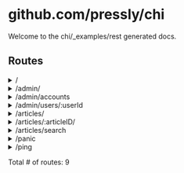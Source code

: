 # github.com/pressly/chi

Welcome to the chi/_examples/rest generated docs.

## Routes

<details>
<summary>/</summary>

- [RequestID](/middleware/request_id.go#L63)
- [Logger](/middleware/logger.go#L22)
- [Recoverer](/middleware/recoverer.go#L18)
- **/**
	- _GET_
		- [main.main.func1](/_examples/rest/main.go#L66)

</details>
<details>
<summary>/admin/</summary>

- [RequestID](/middleware/request_id.go#L63)
- [Logger](/middleware/logger.go#L22)
- [Recoverer](/middleware/recoverer.go#L18)
- **/admin**
	- [main.AdminOnly](/_examples/rest/main.go#L241)
	- **/**
		- _GET_
			- [main.adminRouter.func1](/_examples/rest/main.go#L228)

</details>
<details>
<summary>/admin/accounts</summary>

- [RequestID](/middleware/request_id.go#L63)
- [Logger](/middleware/logger.go#L22)
- [Recoverer](/middleware/recoverer.go#L18)
- **/admin**
	- [main.AdminOnly](/_examples/rest/main.go#L241)
	- **/accounts**
		- _GET_
			- [main.adminRouter.func2](/_examples/rest/main.go#L231)

</details>
<details>
<summary>/admin/users/:userId</summary>

- [RequestID](/middleware/request_id.go#L63)
- [Logger](/middleware/logger.go#L22)
- [Recoverer](/middleware/recoverer.go#L18)
- **/admin**
	- [main.AdminOnly](/_examples/rest/main.go#L241)
	- **/users/:userId**
		- _GET_
			- [main.adminRouter.func3](/_examples/rest/main.go#L234)

</details>
<details>
<summary>/articles/</summary>

- [RequestID](/middleware/request_id.go#L63)
- [Logger](/middleware/logger.go#L22)
- [Recoverer](/middleware/recoverer.go#L18)
- **/articles**
	- **/**
		- _POST_
			- [main.CreateArticle](/_examples/rest/main.go#L153)
		- _GET_
			- [main.paginate](/_examples/rest/main.go#L254)
			- [main.ListArticles](/_examples/rest/main.go#L147)

</details>
<details>
<summary>/articles/:articleID/</summary>

- [RequestID](/middleware/request_id.go#L63)
- [Logger](/middleware/logger.go#L22)
- [Recoverer](/middleware/recoverer.go#L18)
- **/articles**
	- **/:articleID**
		- [main.ArticleCtx](/_examples/rest/main.go#L125)
		- **/**
			- _GET_
				- [main.GetArticle](/_examples/rest/main.go#L176)
			- _PUT_
				- [main.UpdateArticle](/_examples/rest/main.go#L188)
			- _DELETE_
				- [main.DeleteArticle](/_examples/rest/main.go#L206)

</details>
<details>
<summary>/articles/search</summary>

- [RequestID](/middleware/request_id.go#L63)
- [Logger](/middleware/logger.go#L22)
- [Recoverer](/middleware/recoverer.go#L18)
- **/articles**
	- **/search**
		- _GET_
			- [main.SearchArticles](/_examples/rest/main.go#L141)

</details>
<details>
<summary>/panic</summary>

- [RequestID](/middleware/request_id.go#L63)
- [Logger](/middleware/logger.go#L22)
- [Recoverer](/middleware/recoverer.go#L18)
- **/panic**
	- _GET_
		- [main.main.func3](/_examples/rest/main.go#L74)

</details>
<details>
<summary>/ping</summary>

- [RequestID](/middleware/request_id.go#L63)
- [Logger](/middleware/logger.go#L22)
- [Recoverer](/middleware/recoverer.go#L18)
- **/ping**
	- _GET_
		- [main.main.func2](/_examples/rest/main.go#L70)

</details>

Total # of routes: 9

